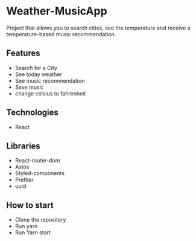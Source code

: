# Weather-MusicApp

Project that allows you to search cities, see the temperature and receive a temperature-based music recommendation.


## Features

+ Search for a City
+ See today weather
+ See music recommendation
+ Save music
+ change celsius to fahrenheit

## Technologies

+ React 


## Libraries

+ React-router-dom
+ Axios
+ Styled-components
+ Prettier
+ uuid


## How to start

+ Clone the repository
+ Run yarn
+ Run Yarn start
